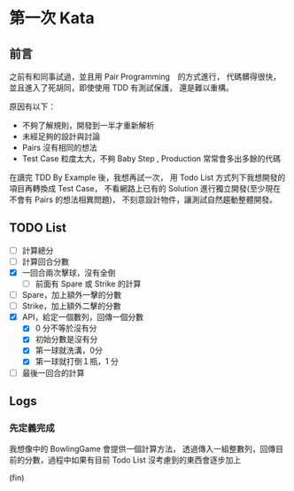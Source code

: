 # 第一次 Kata

## 前言

之前有和同事試過，並且用 Pair Programming　的方式進行，
代碼髒得很快，並且進入了死胡同，即使使用 TDD 有測試保護，
還是難以重構。

原因有以下：

- 不夠了解規則，開發到一半才重新解析
- 未經足夠的設計與討論
- Pairs 沒有相同的想法
- Test Case 粒度太大，不夠 Baby Step , Production 常常會多出多餘的代碼

在讀完 TDD By Example 後，我想再試一次，
用 Todo List 方式列下我想開發的項目再轉換成 Test Case，
不看網路上已有的 Solution 進行獨立開發(至少現在不會有 Pairs 的想法相異問題)，
不刻意設計物件，讓測試自然趨動整體開發。

## TODO List
- [ ] 計算總分
- [ ] 計算回合分數
- [x] 一回合兩次擊球，沒有全倒
  - [ ] 前面有 Spare 或 Strike 的計算
- [ ] Spare，加上額外一擊的分數
- [ ] Strike，加上額外二擊的分數
- [x] API，給定一個數列，回傳一個分數
  - [x] 0 分不等於沒有分
  - [x] 初始分數是沒有分
  - [x] 第一球就洗溝，0分
  - [x] 第一球就打倒１瓶，1 分
-[ ] 最後一回合的計算

## Logs

### 先定義完成
我想像中的 BowlingGame 會提供一個計算方法，
透過傳入一組整數列，回傳目前的分數，過程中如果有目前 Todo List 沒考慮到的東西會逐步加上


(fin)
